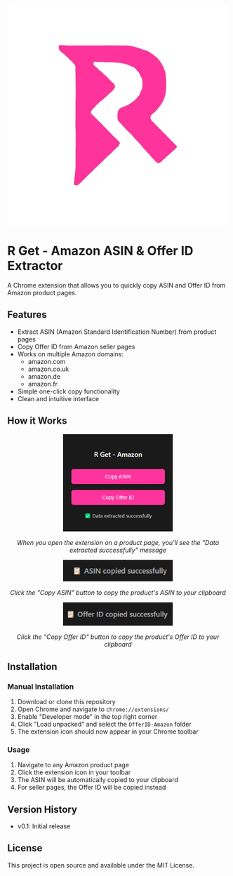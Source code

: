 <div align="center">
  <img src="logo.png" alt="R Get Extension Icon">
</div>

# R Get - Amazon ASIN & Offer ID Extractor

A Chrome extension that allows you to quickly copy ASIN and Offer ID from Amazon product pages.

## Features

- Extract ASIN (Amazon Standard Identification Number) from product pages
- Copy Offer ID from Amazon seller pages
- Works on multiple Amazon domains:
  - amazon.com
  - amazon.co.uk
  - amazon.de
  - amazon.fr
- Simple one-click copy functionality
- Clean and intuitive interface

## How it Works

<div align="center">
  <img src="1.png" alt="Extension Interface" width="250">
  <p><em>When you open the extension on a product page, you'll see the "Data extracted successfully" message</em></p>
</div>

<div align="center">
  <img src="2.png" alt="ASIN Copied" width="250">
  <p><em>Click the "Copy ASIN" button to copy the product's ASIN to your clipboard</em></p>
</div>

<div align="center">
  <img src="3.png" alt="Offer ID Copied" width="250">
  <p><em>Click the "Copy Offer ID" button to copy the product's Offer ID to your clipboard</em></p>
</div>

## Installation

### Manual Installation

1. Download or clone this repository
2. Open Chrome and navigate to `chrome://extensions/`
3. Enable "Developer mode" in the top right corner
4. Click "Load unpacked" and select the `OfferID-Amazon` folder
5. The extension icon should now appear in your Chrome toolbar

### Usage

1. Navigate to any Amazon product page
2. Click the extension icon in your toolbar
3. The ASIN will be automatically copied to your clipboard
4. For seller pages, the Offer ID will be copied instead

## Version History

- v0.1: Initial release

## License

This project is open source and available under the MIT License.
